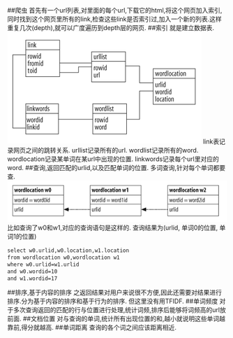 ##爬虫
首先有一个url列表,对里面的每个url,下载它的html,将这个网页加入索引,同时找到这个网页里所有的link,检查这些link是否索引过,加入一个新的列表.这样重复几次(depth),就可以广度遍历到depth层的网页.
##索引
就是建立数据表.
![](images/4.png)
link表记录网页之间的跳转关系.
urllist记录所有的url.
wordlist记录所有的word.
wordlocation记录某单词在某url中出现的位置.
linkwords记录每个url里对应的word.
##查询,返回匹配的urlid,以及匹配单词的位置.
多词查询,针对每个单词都要查.
![](images/5.png)
比如查询了w0和w1,对应的查询语句是这样的.
查询结果为(urlid, 单词0的位置, 单词1的位置)
```
select w0.urlid,w0.location,w1.location
from wordlocation w0,wordlocation w1
where w0.urlid=w1.urlid
and w0.wordid=10
and w1.wordid=17
```
##排序,基于内容的排序
之返回结果对用户来说很不方便,因此还需要对结果进行排序.分为基于内容的排序和基于行为的排序.
但这里没有用TFIDF.
##单词频度
对于多次查询返回的匹配的行与位置进行处理,统计词频,排序后能够将词频高的url放前面.
##文档位置
对与查询的单词,统计所有出现位置的和,越小就说明这些单词越靠前,得分就越高.
##单词距离
查询的各个词之间应该距离相近.
